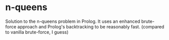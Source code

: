 # n-queens

Solution to the n-queens problem in Prolog.
It uses an enhanced brute-force approach and Prolog's backtracking to be reasonably fast.
(compared to vanilla brute-force, I guess)
